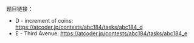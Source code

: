 题目链接：
- D - increment of coins: https://atcoder.jp/contests/abc184/tasks/abc184_d
- E - Third Avenue: https://atcoder.jp/contests/abc184/tasks/abc184_e